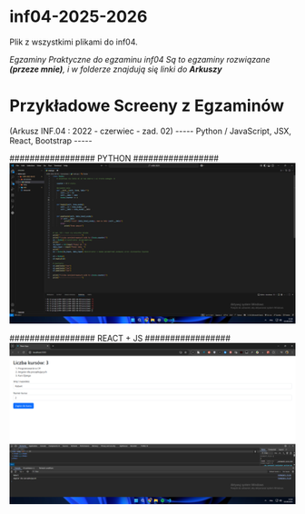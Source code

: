# inf04-2025-2026
Plik z wszystkimi plikami do inf04.

*Egzaminy Praktyczne do egzaminu inf04*
*Są to egzaminy rozwiązane **(przeze mnie)**, i w folderze znajdują się linki do **Arkuszy***

# Przykładowe Screeny z Egzaminów
(Arkusz INF.04 : 2022 - czerwiec - zad. 02)
----- Python / JavaScript, JSX, React, Bootstrap -----


################# PYTHON #################
![konsolowe_python](./inf04-2022-06-02/testy/konsola1.png)


################# REACT + JS #################
![progrmowanie_front-end-react+js](./inf04-2022-06-02/testy/web3.png)
